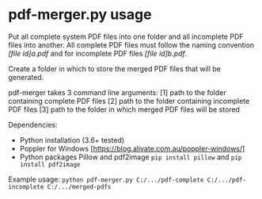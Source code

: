 # pdf-merger.py usage

Put all complete system PDF files into one folder and all incomplete PDF files into another. All complete PDF files must follow the naming convention *\[file id\]a.pdf* and for incomplete PDF files *\[file id\]b.pdf*.

Create a folder in which to store the merged PDF files that will be generated.

pdf-merger takes 3 command line arguments:
\[1\] path to the folder containing complete PDF files
\[2\] path to the folder containing incomplete PDF files
\[3\] path to the folder in which merged PDF files will be stored

Dependencies:
- Python installation (3.6+ tested)
- Poppler for Windows [https://blog.alivate.com.au/poppler-windows/]
- Python packages Pillow and pdf2image ` pip install pillow ` and ` pip install pdf2image `

Example usage:
```python pdf-merger.py C:/.../pdf-complete C:/.../pdf-incomplete C:/.../merged-pdfs```